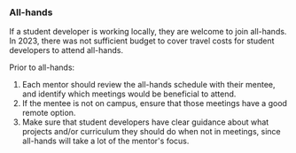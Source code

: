 ### All-hands

If a student developer is working locally, they are welcome to join all-hands.  In 2023,
there was not sufficient budget to cover travel costs for student developers to attend
all-hands.

Prior to all-hands:

1. Each mentor should review the all-hands schedule with their mentee, and identify
which meetings would be beneficial to attend.
1. If the mentee is not on campus, ensure that those meetings have a good remote option.
1. Make sure that student developers have clear guidance about what projects and/or
curriculum they should do when not in meetings, since all-hands will take a lot of the
mentor's focus.
